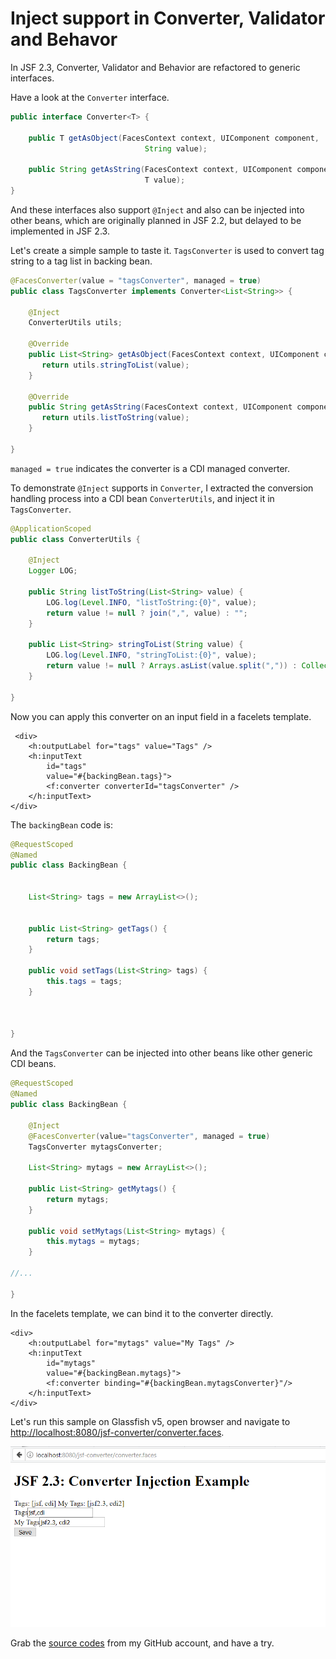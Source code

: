 # Inject support in Converter, Validator and Behavor

In JSF 2.3, Converter, Validator and Behavior are refactored to generic interfaces.

Have a look at the `Converter` interface.

```java
public interface Converter<T> {

    public T getAsObject(FacesContext context, UIComponent component,
                              String value);

    public String getAsString(FacesContext context, UIComponent component,
                              T value);  
}
```

And these interfaces also support `@Inject` and also can be injected into other beans, which are originally planned in JSF 2.2, but delayed to be implemented in JSF 2.3.

Let's create a simple sample to taste it. `TagsConverter` is used to convert tag string to a tag list in backing bean.

```java
@FacesConverter(value = "tagsConverter", managed = true)
public class TagsConverter implements Converter<List<String>> {

    @Inject
    ConverterUtils utils;

    @Override
    public List<String> getAsObject(FacesContext context, UIComponent component, String value) {
       return utils.stringToList(value);
    }

    @Override
    public String getAsString(FacesContext context, UIComponent component, List<String> value) {
       return utils.listToString(value);
    }

}
```

`managed = true` indicates the converter is a CDI managed converter.

To demonstrate `@Inject` supports in `Converter`, I extracted the conversion handling process into a CDI bean `ConverterUtils`, and inject it in `TagsConverter`.

```java
@ApplicationScoped
public class ConverterUtils {

    @Inject
    Logger LOG;

    public String listToString(List<String> value) {
        LOG.log(Level.INFO, "listToString:{0}", value);
        return value != null ? join(",", value) : "";
    }

    public List<String> stringToList(String value) {
        LOG.log(Level.INFO, "stringToList:{0}", value);
        return value != null ? Arrays.asList(value.split(",")) : Collections.<String>emptyList();
    }

}
```

Now you can apply this converter on an input field in a facelets template.

```markup
 <div>
    <h:outputLabel for="tags" value="Tags" />
    <h:inputText 
        id="tags" 
        value="#{backingBean.tags}">
        <f:converter converterId="tagsConverter" />
    </h:inputText>    
</div>
```

The `backingBean` code is:

```java
@RequestScoped
@Named
public class BackingBean {


    List<String> tags = new ArrayList<>();


    public List<String> getTags() {
        return tags;
    }

    public void setTags(List<String> tags) {
        this.tags = tags;
    }



}
```

And the `TagsConverter` can be injected into other beans like other generic CDI beans.

```java
@RequestScoped
@Named
public class BackingBean {

    @Inject
    @FacesConverter(value="tagsConverter", managed = true)
    TagsConverter mytagsConverter;

    List<String> mytags = new ArrayList<>();

    public List<String> getMytags() {
        return mytags;
    }

    public void setMytags(List<String> mytags) {
        this.mytags = mytags;
    }

//...

}
```

In the facelets template, we can bind it to the converter directly.

```markup
<div>
    <h:outputLabel for="mytags" value="My Tags" />
    <h:inputText 
        id="mytags" 
        value="#{backingBean.mytags}">
        <f:converter binding="#{backingBean.mytagsConverter}"/>
    </h:inputText>     
</div>
```

Let's run this sample on Glassfish v5, open browser and navigate to [http://localhost:8080/jsf-converter/converter.faces](http://localhost:8080/jsf-converter/converter.faces).

![jsf converter](../.gitbook/assets/jsf-converter.png)

Grab the [source codes](https://github.com/hantsy/ee8-sandbox) from my GitHub account, and have a try.

